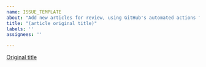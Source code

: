 ```yaml
---
name: ISSUE_TEMPLATE
about: "Add new articles for review, using GitHub's automated actions for tracking and machine translation."
title: "(article original title)"
labels: ''
assignees: ''

---
```


[Original title](https://example.com/path/to/your/article/)
